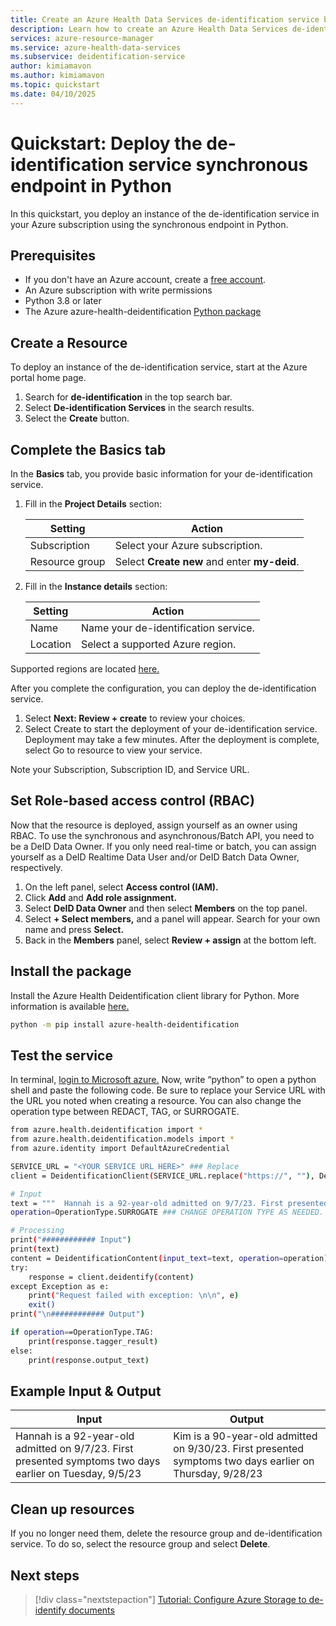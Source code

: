 ```yaml
---
title: Create an Azure Health Data Services de-identification service by using the synchronous endpoint in Python
description: Learn how to create an Azure Health Data Services de-identification service by using the synchronous endpoint in Python
services: azure-resource-manager
ms.service: azure-health-data-services
ms.subservice: deidentification-service
author: kimiamavon
ms.author: kimiamavon
ms.topic: quickstart
ms.date: 04/10/2025
---
```


# Quickstart: Deploy the de-identification service synchronous endpoint in Python

In this quickstart, you deploy an instance of the de-identification service in your Azure subscription using the synchronous endpoint in Python. 

## Prerequisites

- If you don't have an Azure account, create a [free account](https://azure.microsoft.com/free/?WT.mc_id=A261C142F).
- An Azure subscription with write permissions
- Python 3.8 or later  
- The Azure azure-health-deidentification [Python package](https://learn.microsoft.com/python/api/overview/azure/health-deidentification-readme?view=azure-python-preview)


## Create a Resource

To deploy an instance of the de-identification service, start at the Azure portal home page.

1. Search for **de-identification** in the top search bar.
1. Select **De-identification Services** in the search results.
1. Select the **Create** button.

## Complete the Basics tab

In the **Basics** tab, you provide basic information for your de-identification service.

1. Fill in the **Project Details** section:

   | Setting        | Action                                       |
   |----------------|----------------------------------------------|
   | Subscription   | Select your Azure subscription.              |
   | Resource group | Select **Create new** and enter **my-deid**. |

1. Fill in the **Instance details** section:

   | Setting        | Action                                       |
   |----------------|----------------------------------------------|
   | Name           | Name your de-identification service.          |
   | Location       | Select a supported Azure region. |

Supported regions are located [here.](https://azure.microsoft.com/explore/global-infrastructure/products-by-region/table)

After you complete the configuration, you can deploy the de-identification service.

1. Select **Next: Review + create** to review your choices.
1. Select Create to start the deployment of your de-identification service. Deployment may take a few minutes. After the deployment is complete, select Go to resource to view your service.

Note your Subscription, Subscription ID, and Service URL.

## Set Role-based access control (RBAC)

Now that the resource is deployed, assign yourself as an owner using RBAC. To use the synchronous and asynchronous/Batch API, you need to be a DeID Data Owner. If you only need real-time or batch, you can assign yourself as a DeID Realtime Data User and/or DeID Batch Data Owner, respectively.

1. On the left panel, select **Access control (IAM).** 
1. Click **Add** and **Add role assignment.** 
1. Select **DeID Data Owner** and then select **Members** on the top panel. 
1. Select **+ Select members,** and a panel will appear. Search for your own name and press **Select.** 
1. Back in the **Members** panel, select **Review + assign** at the bottom left.

## Install the package

Install the Azure Health Deidentification client library for Python. More information is available [here.](https://learn.microsoft.com/python/api/overview/azure/health-deidentification-readme?view=azure-python-preview)

```Bash
python -m pip install azure-health-deidentification
```

## Test the service
In terminal, [login to Microsoft azure.](https://learn.microsoft.com/cli/azure/authenticate-azure-cli) 
Now, write “python” to open a python shell and paste the following code. 
Be sure to replace your Service URL with the URL you noted when creating a resource. 
You can also change the operation type between REDACT, TAG, or SURROGATE.

```Bash
from azure.health.deidentification import *  
from azure.health.deidentification.models import *  
from azure.identity import DefaultAzureCredential  

SERVICE_URL = "<YOUR SERVICE URL HERE>" ### Replace 
client = DeidentificationClient(SERVICE_URL.replace("https://", ""), DefaultAzureCredential())  

# Input  
text = """  Hannah is a 92-year-old admitted on 9/7/23. First presented symptoms two days earlier on Tuesday, 9/5/23 """  
operation=OperationType.SURROGATE ### CHANGE OPERATION TYPE AS NEEDED. Options include OperationType.TAG, OperationType.REDACT, and OperationType.SURROGATE    

# Processing  
print("############ Input")  
print(text)  
content = DeidentificationContent(input_text=text, operation=operation)  
try: 
    response = client.deidentify(content) 
except Exception as e: 
    print("Request failed with exception: \n\n", e) 
    exit() 
print("\n############ Output")  

if operation==OperationType.TAG:  
    print(response.tagger_result)  
else:  
    print(response.output_text)  

```

## Example Input & Output

   | Input        | Output          |
   |----------------|---------|
   | Hannah is a 92-year-old admitted on 9/7/23. First presented symptoms two days earlier on Tuesday, 9/5/23           | Kim is a 90-year-old admitted on 9/30/23. First presented symptoms two days earlier on Thursday, 9/28/23          |

## Clean up resources

If you no longer need them, delete the resource group and de-identification service. To do so, select the resource group and select **Delete**.

## Next steps

> [!div class="nextstepaction"]
> [Tutorial: Configure Azure Storage to de-identify documents](configure-storage.md)
